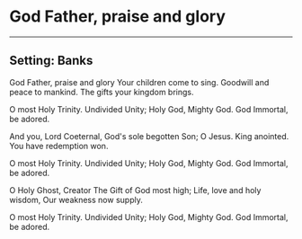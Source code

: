 # God Father, praise and glory

***

## Setting: Banks

God Father, praise and glory
Your children come to sing.
Goodwill and peace to mankind.
The gifts your kingdom brings.

O most Holy Trinity.
Undivided Unity;
Holy God, Mighty God.
God Immortal, be adored.

And you, Lord Coeternal,
God's sole begotten Son;
O Jesus. King anointed.
You have redemption won. 

O most Holy Trinity.
Undivided Unity;
Holy God, Mighty God.
God Immortal, be adored.

O Holy Ghost, Creator
The Gift of God most high;
Life, love and holy wisdom,
Our weakness now supply. 

O most Holy Trinity.
Undivided Unity;
Holy God, Mighty God.
God Immortal, be adored.